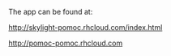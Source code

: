 The app can be found at:

http://skylight-pomoc.rhcloud.com/index.html

http://pomoc-pomoc.rhcloud.com




